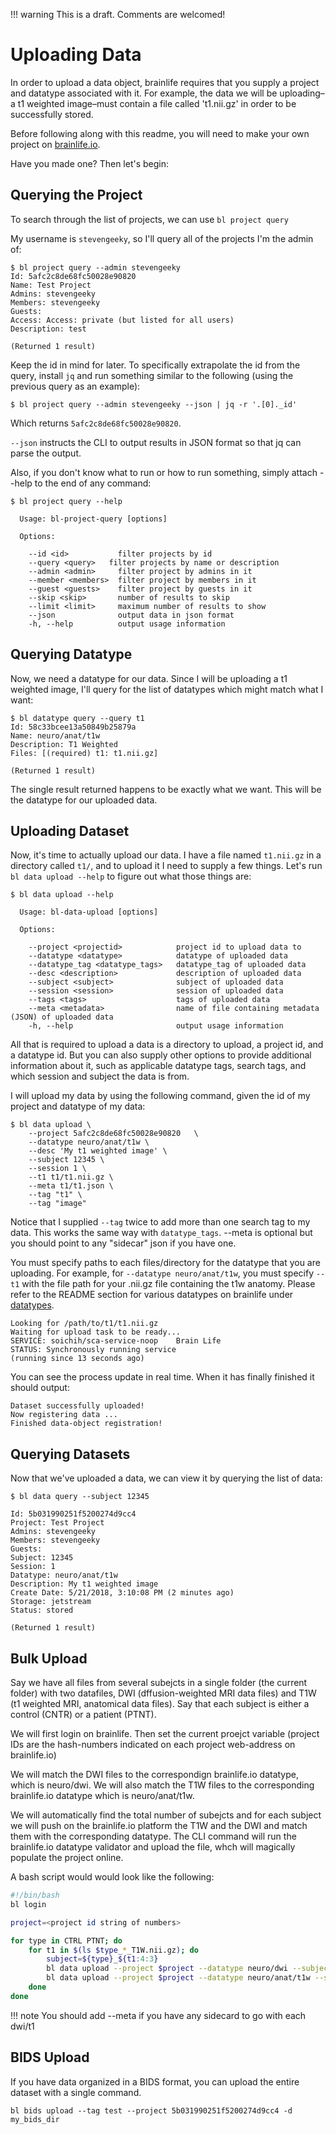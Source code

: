!!! warning
    This is a draft. Comments are welcomed!

# Uploading Data

In order to upload a data object, brainlife requires that you supply a project and datatype associated with it. For example, the data we will be uploading–a t1 weighted image–must contain a file called 't1.nii.gz' in order to be successfully stored.

Before following along with this readme, you will need to make your own project on [brainlife.io](https://brainlife.io).

Have you made one? Then let's begin:

## Querying the Project

To search through the list of projects, we can use `bl project query`

My username is `stevengeeky`, so I'll query all of the projects I'm the admin of:

```
$ bl project query --admin stevengeeky
Id: 5afc2c8de68fc50028e90820
Name: Test Project
Admins: stevengeeky
Members: stevengeeky
Guests:
Access: Access: private (but listed for all users)
Description: test

(Returned 1 result)
```

Keep the id in mind for later. To specifically extrapolate the id from the query, install `jq` and run something similar to the following (using the previous query as an example):

```
$ bl project query --admin stevengeeky --json | jq -r '.[0]._id'
```

Which returns `5afc2c8de68fc50028e90820`.

`--json` instructs the CLI to output results in JSON format so that jq can parse the output.

Also, if you don't know what to run or how to run something, simply attach --help to the end of any command:

```
$ bl project query --help

  Usage: bl-project-query [options]

  Options:

    --id <id>           filter projects by id
    --query <query>   filter projects by name or description
    --admin <admin>     filter project by admins in it
    --member <members>  filter project by members in it
    --guest <guests>    filter project by guests in it
    --skip <skip>       number of results to skip
    --limit <limit>     maximum number of results to show
    --json              output data in json format
    -h, --help          output usage information
```

## Querying Datatype

Now, we need a datatype for our data. Since I will be uploading a t1 weighted image, I'll query for the list of datatypes which might match what I want:

```
$ bl datatype query --query t1
Id: 58c33bcee13a50849b25879a
Name: neuro/anat/t1w
Description: T1 Weighted
Files: [(required) t1: t1.nii.gz]

(Returned 1 result)
```

The single result returned happens to be exactly what we want. This will be the datatype for our uploaded data.

## Uploading Dataset

Now, it's time to actually upload our data. I have a file named `t1.nii.gz` in a directory called `t1/`, and to upload it I need to supply a few things. Let's run `bl data upload --help` to figure out what those things are:

```
$ bl data upload --help

  Usage: bl-data-upload [options]

  Options:

    --project <projectid>            project id to upload data to
    --datatype <datatype>            datatype of uploaded data
    --datatype_tag <datatype_tags>   datatype_tag of uploaded data
    --desc <description>             description of uploaded data
    --subject <subject>              subject of uploaded data
    --session <session>              session of uploaded data
    --tags <tags>                    tags of uploaded data
    --meta <metadata>                name of file containing metadata (JSON) of uploaded data
    -h, --help                       output usage information
```

All that is required to upload a data is a directory to upload, a project id, and a datatype id. But you can also supply other options to provide additional information about it, such as applicable datatype tags, search tags, and which session and subject the data is from.

I will upload my data by using the following command, given the id of my project and datatype of my data:

```
$ bl data upload \
    --project 5afc2c8de68fc50028e90820   \
    --datatype neuro/anat/t1w \
    --desc 'My t1 weighted image' \
    --subject 12345 \
    --session 1 \
    --t1 t1/t1.nii.gz \
    --meta t1/t1.json \
    --tag "t1" \
    --tag "image"
```

Notice that I supplied `--tag` twice to add more than one search tag to my data. This works the same way with `datatype_tags`. --meta is optional but you should point to any "sidecar" json if you have one.

You must specify paths to each files/directory for the datatype that you are uploading. For example, for `--datatype neuro/anat/t1w`,  you must specify `--t1` with the file path for your .nii.gz file containing the t1w anatomy. Please refer to the README section for various datatypes on brainlife under [datatypes](https://brainlife.io/datatypes).

```
Looking for /path/to/t1/t1.nii.gz
Waiting for upload task to be ready...
SERVICE: soichih/sca-service-noop    Brain Life
STATUS: Synchronously running service
(running since 13 seconds ago)
```

You can see the process update in real time. When it has finally finished it should output:

```
Dataset successfully uploaded!
Now registering data ...
Finished data-object registration!
```

## Querying Datasets

Now that we've uploaded a data, we can view it by querying the list of data:

```
$ bl data query --subject 12345

Id: 5b031990251f5200274d9cc4
Project: Test Project
Admins: stevengeeky
Members: stevengeeky
Guests:
Subject: 12345
Session: 1
Datatype: neuro/anat/t1w
Description: My t1 weighted image
Create Date: 5/21/2018, 3:10:08 PM (2 minutes ago)
Storage: jetstream
Status: stored

(Returned 1 result)
```

## Bulk Upload

Say we have all files from several subejcts in a single folder (the current folder) with two datafiles, DWI (dffusion-weighted MRI data files) and T1W (t1 weighted MRI, anatomical data files). Say that each subject is either a control (CNTR) or a patient (PTNT).

We will first login on brainlife. Then set the current proejct variable (project IDs are the hash-numbers indicated on each project web-address on brainlife.io)

We will match the DWI files to the correspondign brainlife.io datatype, which is neuro/dwi. We will also match the T1W files to the corresponding brainlife.io datatype which is neuro/anat/t1w.

We will automatically find the total number of subejcts and for each subject we will push on the brainlife.io platform the T1W and the DWI and match them with the corresponding datatype. The CLI command will run the brainlife.io datatype validator and upload the file, whch will magically populate the project online.

A bash script would would look like the following:

```bash
#!/bin/bash
bl login

project=<project id string of numbers>

for type in CTRL PTNT; do
    for t1 in $(ls $type_*_T1W.nii.gz); do
        subject=${type}_${t1:4:3}
        bl data upload --project $project --datatype neuro/dwi --subject $subject --dwi ${subject}_DWI.nii.gz --bvecs ${subject}.bvec --bvals ${subject}.bval
        bl data upload --project $project --datatype neuro/anat/t1w --subject $subject --t1 $t1
    done
done
```

!!! note
    You should add --meta if you have any sidecard to go with each dwi/t1

## BIDS Upload

If you have data organized in a BIDS format, you can upload the entire dataset with a single command.

```
bl bids upload --tag test --project 5b031990251f5200274d9cc4 -d my_bids_dir
```


